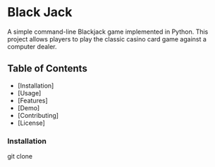 # Black Jack

A simple command-line Blackjack game implemented in Python. This project allows players to play the classic casino card game against a computer dealer.

## Table of Contents

- [Installation]
- [Usage]
- [Features]
- [Demo]
- [Contributing]
- [License]

### Installation

git clone 

